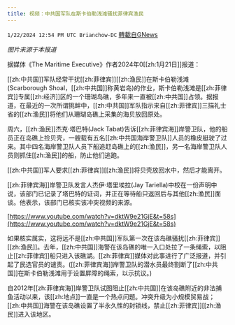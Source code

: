 ```yaml
---
title: 视频：中共国军队在斯卡伯勒浅滩骚扰菲律宾渔民
---
```

`1/22/2024 12:54 PM UTC Brianchow-DC` [轉載自GNews](https://gnews.org/articles/2242314)

*图片来源于本报道*

据媒体《The Maritime Executive》作者2024年0[[zh:1月21日]]报道：

[[zh:中共国]]军队经常干扰[[zh:菲律宾]][[zh:渔民]]在斯卡伯勒浅滩(Scarborough Shoal，[[zh:中共国]]称黄岩岛)的作业，斯卡伯勒浅滩是[[zh:菲律宾]]专属[[zh:经济]]区的一个珊瑚岛礁，多年来一直被[[zh:中共国]]占领。据报道，在最近的一次所谓挑衅中，[[zh:中共国]]军队指示来自[[zh:菲律宾]]三描礼士省的[[zh:渔民]]将他们从珊瑚岛礁上采集的海贝放回原处。

周六，[[zh:渔民]]杰克·塔巴特(Jack Tabat)告诉[[zh:菲律宾海]]岸警卫队，他的船员正在岛礁上捡贝壳，一艘载有五名[[zh:中共国海岸警卫队]]人员的橡皮艇驶了过来。其中四名海岸警卫队人员下船追赶岛礁上的[[zh:渔民]]，另一名海岸警卫队人员则抓住[[zh:渔民]]的船，防止他们逃跑。

[[zh:中共国]]军人要求[[zh:菲律宾]][[zh:渔民]]将贝壳放回水中，然后才能离开。

[[zh:菲律宾海]]岸警卫队发言人杰伊·塔里埃拉(Jay Tariella)中校在一份声明中说，该部门已记录了塔巴特的证词，并正在等待船只返回后与其他[[zh:渔民]]面谈。他表示，该部门已核实该冲突视频的来源。

[https://www.youtube.com/watch?v=dktW9e21GjE&t=58s](https://www.youtube.com/watch?v=dktW9e21GjE&t=58s)

如果核实属实，这将远不是[[zh:中共国]]军队第一次在该岛礁骚扰[[zh:菲律宾]][[zh:渔民]]。去年，[[zh:中共国]]海警在该岛礁的唯一入口处拉了一条绳索，以阻止[[zh:菲律宾]]船只进入该礁湖。[[zh:菲律宾]]媒体对此事进行了广泛报道，并引起了民选官员的谴责。([[zh:菲律宾海]]岸警卫队的潜水员最终割断了[[zh:中共国]]在斯卡伯勒浅滩用于设置屏障的绳索，以示抗议。)

自2012年[[zh:菲律宾海]]岸警卫队试图阻止[[zh:中共国]]在该岛礁附近的非法捕鱼活动以来，该[[zh:地点]]一直是一个热点问题。冲突升级为小规模贸易战；[[zh:中共国]]海警在该岛礁设置了半永久性的封锁线，禁止[[zh:菲律宾]][[zh:渔民]]进入该地区。
